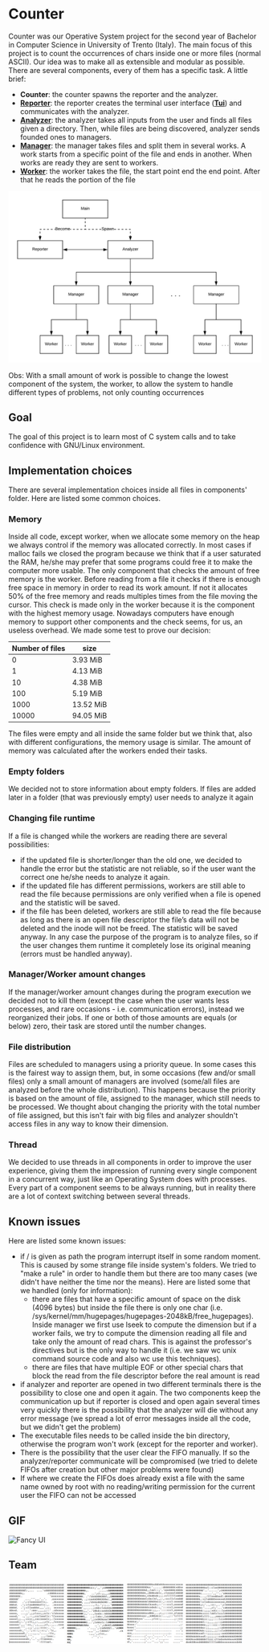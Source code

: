 # Counter
Counter was our Operative System project for the second year of Bachelor in Computer Science in University of Trento (Italy). The main focus of this project is to count the occurrences of chars inside one or more files (normal ASCII). Our idea was to make all as extensible and modular as possible. There are several components, every of them has a specific task. A little brief:

* **Counter**: the counter spawns the reporter and the analyzer.
* [**Reporter**](./src/reporter/README.md): the reporter creates the terminal user interface ([**Tui**](./src/tui/README.md)) and communicates with the analyzer.
* [**Analyzer**](./src/analyzer/README.md): the analyzer takes all inputs from the user and finds all files given a directory. Then, while files are being discovered, analyzer sends founded ones to managers.
* [**Manager**](./src/manager/README.md): the manager takes files and split them in several works. A work starts from a specific point of the file and ends in another. When works are ready they are sent to workers.
* [**Worker**](./src/worker/README.md): the worker takes the file, the start point end the end point. After that he reads the portion of the file

![Structure](./img/structure.png)

Obs: With a small amount of work is possible to change the lowest component of the system, the worker, to allow the system to handle different types of problems, not only counting occurrences

## Goal
The goal of this project is to learn most of C system calls and to take confidence with GNU/Linux environment.

## Implementation choices
There are several implementation choices inside all files in components' folder. Here are listed some common choices.

### Memory
Inside all code, except worker, when we allocate some memory on the heap we always control if the memory was allocated correctly. In most cases if malloc fails we closed the program because we think that if a user saturated the RAM, he/she may prefer that some programs could free it to make the computer more usable.
The only component that checks the amount of free memory is the worker. Before reading from a file it checks if there is enough free space in memory in order to read its work amount. If not it allocates 50% of the free memory and reads multiples times from the file moving the cursor. This check is made only in the worker because it is the component with the highest memory usage. Nowadays computers have enough memory to support other components and the check seems, for us, an useless overhead. We made some test to prove our decision:

| Number of files | size    |
|-----------------|---------|
|0                |3.93 MiB |
|1                |4.13 MiB |
|10               |4.38 MiB |
|100              |5.19 MiB |
|1000             |13.52 MiB|
|10000            |94.05 MiB|

The files were empty and all inside the same folder but we think that, also with different configurations, the memory usage is similar. The amount of memory was calculated after the workers ended their tasks. 

### Empty folders
We decided not to store information about empty folders. 
If files are added later in a folder (that was previously empty) user needs to analyze it again

### Changing file runtime
If a file is changed while the workers are reading there are several possibilities:
  * if the updated file is shorter/longer than the old one, we decided to handle the error but the statistic are not reliable,
    so if the user want the correct one he/she needs to analyze it again.
  * if the updated file has different permissions, workers are still able to read the file because
    permissions are only verified when a file is opened and the statistic will be saved.
  * if the file has been deleted, workers are still able to read the file because 
    as long as there is an open file descriptor the file’s data will not be deleted and the inode will not be freed. The statistic will be saved anyway.
In any case the purpose of the program is to analyze files, so if the user changes them runtime it completely lose its original meaning (errors must be handled anyway).

### Manager/Worker amount changes
If the manager/worker amount changes during the program execution we decided not to kill them 
(except the case when the user wants less processes, and rare occasions - i.e. communication errors), 
instead we reorganized their jobs.
If one or both of those amounts are equals (or below) zero, their task are stored until the number changes.

### File distribution
Files are scheduled to managers using a priority queue. In some cases this is the fairest way to assign them, 
but, in some occasions (few and/or small files)  only a small amount of managers are involved (some/all files are analyzed before the whole distribution).
This happens because the priority is based on the amount of file, assigned to the manager, which still needs to be processed.
We thought about changing the priority with the total number of file assigned, but this isn't fair with big files 
and analyzer shouldn't access files in any way to know their dimension.

### Thread
We decided to use threads in all components in order to improve the user experience, giving them the impression of running every single component in a concurrent way, just like an Operating System does with processes. Every part of a component seems to be always running, but in reality there are a lot of context switching between several threads.

## Known issues
Here are listed some known issues:

* if / is given as path the program interrupt itself in some random moment. This is caused by some strange file inside system's folders. We tried to "make a rule" in order to handle them but there are too many cases (we didn't have neither the time nor the means). Here are listed some that we handled (only for information):
    * there are files that have a specific amount of space on the disk (4096 bytes) but inside the file there is only one char (i.e. /sys/kernel/mm/hugepages/hugepages-2048kB/free_hugepages). Inside manager we first use lseek to compute the dimension but if a worker fails, we try to compute the dimension reading all file and take only the amount of read chars. This is against the professor's directives but is the only way to handle it (i.e. we saw wc unix command source code and also wc use this techniques).
    * there are files that have multiple EOF or other special chars that block the read from the file descriptor before the real amount is read
* if analyzer and reporter are opened in two different terminals there is the possibility to close one and open it again. The two components keep the communication up but if reporter is closed and open again several times very quickly there is the possibility that the analyzer will die without any error message (we spread a lot of error messages inside all the code, but we didn't get the problem)
* The executable files needs to be called inside the bin directory, otherwise the program won't work (except for the reporter and worker). 
* There is the possibility that the user clear the FIFO manually. If so the analyzer/reporter communicate will be compromised (we tried to delete FIFOs after creation but other major problems were found)
* If where we create the FIFOs does already exist a file with the same name owned by root with no reading/writing permission for the current user the FIFO can not be accessed

## GIF
![Fancy UI](./GIFME.gif)

## Team
![Federico Izzo](./team/FedericoIzzo.png)
![Simone Alghisi](./team/SimoneAlghisi.png)
![Emanuele Beozzo](./team/EmanueleBeozzo.png)
![Samuele Bortolotti](./team/SamueleBortolotti.png)
